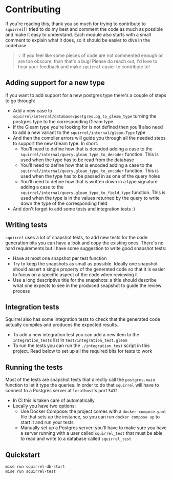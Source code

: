 # Contributing

If you're reading this, thank you so much for trying to contribute to
`squirrel`!
I tried to do my best and comment the code as much as possible and make it easy
to understand. Each module also starts with a small comment to explain what it
does, so it should be easier to dive in the codebase.

> 💡 If you feel like some pieces of code are not commented enough or are too
> obscure, than that's a bug! Please do reach out, I'd love to hear your
> feedback and make `squirrel` easier to contribute to!

## Adding support for a new type

If you want to add support for a new postgres type there's a couple of steps to
go through:

- Add a new case to `squirrel/internal/database/postgres.pg_to_gleam_type`
  turning the postgres type to the corresponding Gleam type
- If the Gleam type you're looking for is not defined then you'll also need to
  add a new variant to the `squirrel/internal/gleam.Type` type
- And then the compiler errors will guide you through all the needed steps to
  support the new Gleam type. In short:
  - You'll need to define how that is decoded adding a case to the
    `squirrel/internal/query.gleam_type_to_decoder` function.
    This is used when the type has to be read from the database
  - You'll need to define how that is encoded adding a case to the
    `squirrel/internal/query.gleam_type_to_encoder` function.
    This is used when the type has to be passed in as one of the query holes
  - You'll need to define how that is written down in a type signature adding a
    case to the `squirrel/internal/query.gleam_type_to_field_type` function.
    This is used when the type is in the values returned by the query to
    write down the type of the corresponding field
- And don't forget to add some tests and integration tests :)

## Writing tests

`squirrel` uses a lot of snapshot tests, to add new tests for the code
generation bits you can have a look and copy the existing ones.
There's no hard requirements but I have some suggestion to write good snapshot
tests:

- Have at most one snapshot per test function
- Try to keep the snapshots as small as possible.
  Ideally one snapshot should assert a single property of the generated code so
  that it is easier to focus on a specific aspect of the code when reviewing it
- Use a long descriptive title for the snapshots: a title should describe what
  one expects to see in the produced snapshot to guide the review process

## Integration tests

Squirrel also has some integration tests to check that the generated code
actually compiles and produces the expected results.

- To add a new integration test you can add a new item to the
  `integration_tests` list in `test/integration_test.gleam`
- To run the tests you can run the `./integration_test` script in this project.
  Read below to set up all the required bits for tests to work

## Running the tests

Most of the tests are snapshot tests that directly call the `postgres.main`
function to let it type the queries. In order to do that `squirrel` will have to
connect to a Postgres server at `localhost`'s port `5432`.

- In CI this is taken care of automatically
- Locally you have two options:
  - Use Docker Compose: the project comes with a `docker-compose.yaml` file that
    sets up the instance, so you can run `docker compose up` to start it and run
    your tests
  - Manually set up a Postgres server: you'll have to make sure you have a
    server running with a user called `squirrel_test` that must be able to read
    and write to a database called `squirrel_test`

## Quickstart

```bash
mise run squirrel-db-start
mise run squirrel-test
```